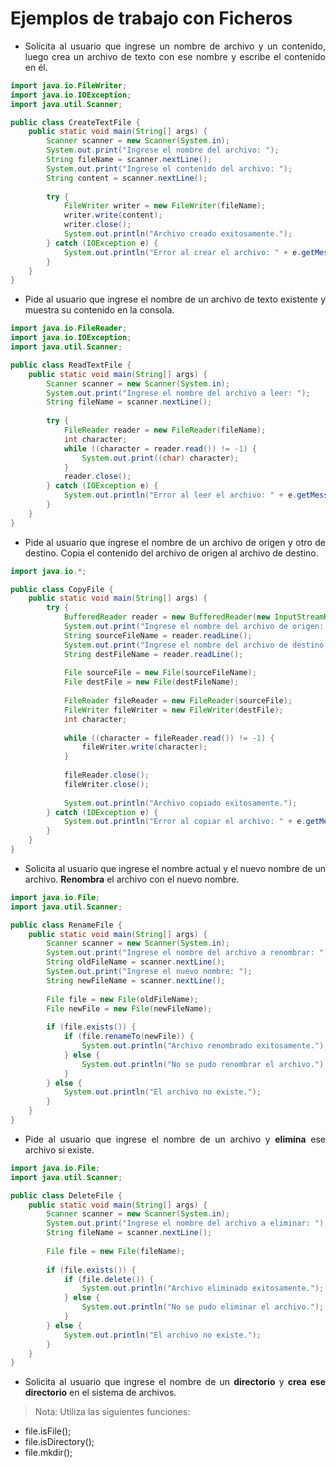 <div align="justify">

# Ejemplos de trabajo con Ficheros 

- Solicita al usuario que ingrese un nombre de archivo y un contenido, luego crea un archivo de texto con ese nombre y escribe el contenido en él.

```java
import java.io.FileWriter;
import java.io.IOException;
import java.util.Scanner;

public class CreateTextFile {
    public static void main(String[] args) {
        Scanner scanner = new Scanner(System.in);
        System.out.print("Ingrese el nombre del archivo: ");
        String fileName = scanner.nextLine();
        System.out.print("Ingrese el contenido del archivo: ");
        String content = scanner.nextLine();
        
        try {
            FileWriter writer = new FileWriter(fileName);
            writer.write(content);
            writer.close();
            System.out.println("Archivo creado exitosamente.");
        } catch (IOException e) {
            System.out.println("Error al crear el archivo: " + e.getMessage());
        }
    }
}
```

- Pide al usuario que ingrese el nombre de un archivo de texto existente y muestra su contenido en la consola.

```java
import java.io.FileReader;
import java.io.IOException;
import java.util.Scanner;

public class ReadTextFile {
    public static void main(String[] args) {
        Scanner scanner = new Scanner(System.in);
        System.out.print("Ingrese el nombre del archivo a leer: ");
        String fileName = scanner.nextLine();
        
        try {
            FileReader reader = new FileReader(fileName);
            int character;
            while ((character = reader.read()) != -1) {
                System.out.print((char) character);
            }
            reader.close();
        } catch (IOException e) {
            System.out.println("Error al leer el archivo: " + e.getMessage());
        }
    }
}

```

- Pide al usuario que ingrese el nombre de un archivo de origen y otro de destino. Copia el contenido del archivo de origen al archivo de destino.

```java
import java.io.*;

public class CopyFile {
    public static void main(String[] args) {
        try {
            BufferedReader reader = new BufferedReader(new InputStreamReader(System.in));
            System.out.print("Ingrese el nombre del archivo de origen: ");
            String sourceFileName = reader.readLine();
            System.out.print("Ingrese el nombre del archivo de destino: ");
            String destFileName = reader.readLine();
            
            File sourceFile = new File(sourceFileName);
            File destFile = new File(destFileName);
            
            FileReader fileReader = new FileReader(sourceFile);
            FileWriter fileWriter = new FileWriter(destFile);
            int character;
            
            while ((character = fileReader.read()) != -1) {
                fileWriter.write(character);
            }
            
            fileReader.close();
            fileWriter.close();
            
            System.out.println("Archivo copiado exitosamente.");
        } catch (IOException e) {
            System.out.println("Error al copiar el archivo: " + e.getMessage());
        }
    }
}

```

- Solicita al usuario que ingrese el nombre actual y el nuevo nombre de un archivo. __Renombra__ el archivo con el nuevo nombre.

```java
import java.io.File;
import java.util.Scanner;

public class RenameFile {
    public static void main(String[] args) {
        Scanner scanner = new Scanner(System.in);
        System.out.print("Ingrese el nombre del archivo a renombrar: ");
        String oldFileName = scanner.nextLine();
        System.out.print("Ingrese el nuevo nombre: ");
        String newFileName = scanner.nextLine();
        
        File file = new File(oldFileName);
        File newFile = new File(newFileName);
        
        if (file.exists()) {
            if (file.renameTo(newFile)) {
                System.out.println("Archivo renombrado exitosamente.");
            } else {
                System.out.println("No se pudo renombrar el archivo.");
            }
        } else {
            System.out.println("El archivo no existe.");
        }
    }
}

```

- Pide al usuario que ingrese el nombre de un archivo y __elimina__ ese archivo si existe.

```java
import java.io.File;
import java.util.Scanner;

public class DeleteFile {
    public static void main(String[] args) {
        Scanner scanner = new Scanner(System.in);
        System.out.print("Ingrese el nombre del archivo a eliminar: ");
        String fileName = scanner.nextLine();
        
        File file = new File(fileName);
        
        if (file.exists()) {
            if (file.delete()) {
                System.out.println("Archivo eliminado exitosamente.");
            } else {
                System.out.println("No se pudo eliminar el archivo.");
            }
        } else {
            System.out.println("El archivo no existe.");
        }
    }
}
```

- Solicita al usuario que ingrese el nombre de un __directorio__ y __crea ese directorio__ en el sistema de archivos.

>Nota: Utiliza las siguientes funciones:
 - file.isFile();
 - file.isDirectory();
 - file.mkdir();